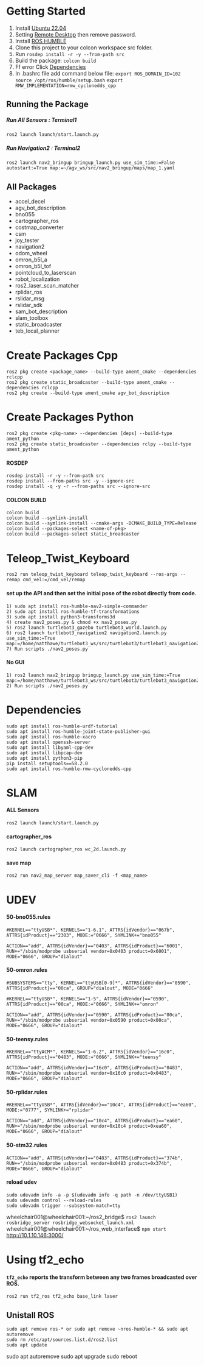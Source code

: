 # Getting Started
1) Install [Ubuntu 22.04](https://ubuntu.com/download/desktop)
2) Setting [Remote Desktop](https://linuxhint.com/enable-remote-desktop-ubuntu-access-windows/) then remove password.
3) Install [ROS HUMBLE](https://docs.ros.org/en/humble/Installation/Ubuntu-Install-Debians.html)
4) Clone this project to your colcon workspace src folder.
5) Run `rosdep install -r -y --from-path src`
6) Build the package: `colcon build`
7) Ff error Click [Dependencies](#Dependencies)
8) In .bashrc file add command below file: 
    `export ROS_DOMAIN_ID=102` 
    `source /opt/ros/humble/setup.bash`
    `export RMW_IMPLEMENTATION=rmw_cyclonedds_cpp`

## Running the Package

##### Run All Sensors : Terminal1
    ros2 launch launch/start.launch.py

##### Run Navigation2 : Terminal2
    
    ros2 launch nav2_bringup bringup_launch.py use_sim_time:=False autostart:=True map:=~/agv_ws/src/nav2_bringup/maps/map_1.yaml   

## All Packages
- accel_decel
- agv_bot_description
- bno055
- cartographer_ros
- costmap_converter
- csm
- joy_tester
- navigation2
- odom_wheel
- omron_b5l_a
- omron_b5l_tof
- pointcloud_to_laserscan
- robot_localization
- ros2_laser_scan_matcher
- rplidar_ros
- rslidar_msg
- rslidar_sdk
- sam_bot_description
- slam_toolbox
- static_broadcaster
- teb_local_planner

# Create Packages Cpp
    ros2 pkg create <package_name> --build-type ament_cmake --dependencies rclcpp
    ros2 pkg create static_broadcaster --build-type ament_cmake --dependencies rclcpp
    ros2 pkg create --build-type ament_cmake agv_bot_description

# Create Packages Python
    ros2 pkg create <pkg-name> --dependencies [deps] --build-type ament_python
    ros2 pkg create static_broadcaster --dependencies rclpy --build-type ament_python
    
#### ROSDEP
    rosdep install -r -y --from-path src
    rosdep install --from-paths src -y --ignore-src
    rosdep install -q -y -r --from-paths src --ignore-src

#### COLCON BUILD
    colcon build
    colcon build --symlink-install
    colcon build --symlink-install --cmake-args -DCMAKE_BUILD_TYPE=Release
    colcon build --packages-select <name-of-pkg>
    colcon build --packages-select static_broadcaster
    
# Teleop_Twist_Keyboard
    ros2 run teleop_twist_keyboard teleop_twist_keyboard --ros-args --remap cmd_vel:=/cmd_vel/remap


#### set up the API and then set the initial pose of the robot directly from code.
    1) sudo apt install ros-humble-nav2-simple-commander
    2) sudo apt install ros-humble-tf-transformations
    3) sudo apt install python3-transforms3d
    4) create nav2_poses.py & chmod +x nav2_poses.py
    5) ros2 launch turtlebot3_gazebo turtlebot3_world.launch.py
    6) ros2 launch turtlebot3_navigation2 navigation2.launch.py use_sim_time:=True map:=/home/natthawe/turtlebot3_ws/src/turtlebot3/turtlebot3_navigation2/map/map.yaml
    7) Run scripts ./nav2_poses.py

#### No GUI
    1) ros2 launch nav2_bringup bringup_launch.py use_sim_time:=True map:=/home/natthawe/turtlebot3_ws/src/turtlebot3/turtlebot3_navigation2/map/map.yaml
    2) Run scripts ./nav2_poses.py

# Dependencies
    sudo apt install ros-humble-urdf-tutorial
    sudo apt install ros-humble-joint-state-publisher-gui
    sudo apt install ros-humble-xacro
    sudo apt install openssh-server
    sudo apt install libyaml-cpp-dev
    sudo apt install libpcap-dev
    sudo apt install python3-pip
    pip install setuptools==58.2.0
    sudo apt install ros-humble-rmw-cyclonedds-cpp
    

# SLAM
#### ALL Sensors
    ros2 launch launch/start.launch.py

#### cartographer_ros
    ros2 launch cartographer_ros wc_2d.launch.py

#### save map
    ros2 run nav2_map_server map_saver_cli -f <map_name>

# UDEV   
#### 50-bno055.rules
    #KERNEL=="ttyUSB*", KERNELS=="1-6.1", ATTRS{idVendor}=="067b", ATTRS{idProduct}=="2303", MODE:="0666", SYMLINK+="bno055"

    ACTION=="add", ATTRS{idVendor}=="0403", ATTRS{idProduct}=="6001", RUN+="/sbin/modprobe usbserial vendor=0x0403 product=0x6001", MODE="0666", GROUP="dialout"

#### 50-omron.rules
    #SUBSYSTEMS=="tty", KERNEL=="ttyUSB[0-9]*", ATTRS{idVendor}=="0590", ATTRS{idProduct}=="00ca", GROUP="dialout", MODE="0666"

    #KERNEL=="ttyUSB*", KERNELS=="1-5", ATTRS{idVendor}=="0590", ATTRS{idProduct}=="00ca", MODE:="0666", SYMLINK+="omron"

    ACTION=="add", ATTRS{idVendor}=="0590", ATTRS{idProduct}=="00ca", RUN+="/sbin/modprobe usbserial vendor=0x0590 product=0x00ca", MODE="0666", GROUP="dialout"    

#### 50-teensy.rules
    #KERNEL=="ttyACM*", KERNELS=="1-6.2", ATTRS{idVendor}=="16c0", ATTRS{idProduct}=="0483", MODE:="0666", SYMLINK+="teensy"

    ACTION=="add", ATTRS{idVendor}=="16c0", ATTRS{idProduct}=="0483", RUN+="/sbin/modprobe usbserial vendor=0x16c0 product=0x0483", MODE="0666", GROUP="dialout"

#### 50-rplidar.rules
    #KERNEL=="ttyUSB*", ATTRS{idVendor}=="10c4", ATTRS{idProduct}=="ea60", MODE:="0777", SYMLINK+="rplidar"

    ACTION=="add", ATTRS{idVendor}=="10c4", ATTRS{idProduct}=="ea60", RUN+="/sbin/modprobe usbserial vendor=0x10c4 product=0xea60", MODE="0666", GROUP="dialout"    

#### 50-stm32.rules
    ACTION=="add", ATTRS{idVendor}=="0483", ATTRS{idProduct}=="374b", RUN+="/sbin/modprobe usbserial vendor=0x0483 product=0x374b", MODE="0666", GROUP="dialout"

#### reload udev
    sudo udevadm info -a -p $(udevadm info -q path -n /dev/ttyUSB1)
    sudo udevadm control --reload-rules
    sudo udevadm trigger --subsystem-match=tty 


wheelchair001@wheelchair001:~/ros2_bridge$  `ros2 launch rosbridge_server rosbridge_websocket_launch.xml`
wheelchair001@wheelchair001:~/ros_web_interface$  `npm start`
http://10.1.10.146:3000/

# Using tf2_echo
#### `tf2_echo` reports the transform between any two frames broadcasted over ROS.
    ros2 run tf2_ros tf2_echo base_link laser

## Unistall ROS
    sudo apt remove ros-* or sudo apt remove ~nros-humble-* && sudo apt autoremove
    sudo rm /etc/apt/sources.list.d/ros2.list
    sudo apt update
sudo apt autoremove
sudo apt upgrade
sudo reboot
